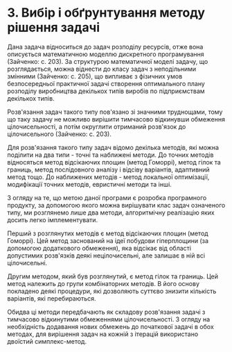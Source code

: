# 3. Вибір і обґрунтування методу рішення задачі

Дана задача відноситься до задач розподілу ресурсів, отже вона описується математичною моделлю дискретного програмування (Зайченко: с. 203). За структурою математичної моделі задачу, що розглядається, можна віднести до класу задач з неподільними змінними (Зайченко: с. 205), що випливає з фізичних умов безпосередньої практичної задачі створення оптимального плану розподілу виробництва декількох типів виробів по підприємствам декількох типів.

Розв'язання задач такого типу пов'язано зі значними труднощами, тому що таку задачу не можливо вирішити тимчасово відкинувши обмеження цілочисельності, а потім округлити отриманий розв'язок до цілочисельного (Зайченко: с. 203).

Для розв'язання такого типу задач відомо декілька методів, які можна поділити на два типи - точні та наближені методи. До точних методів відносяться метод відсікаючих площин (метод Гоморрі), метод гілок та границь, метод послідовного аналізу і відсіву варіантів, адаптивний метод тощо. До наближених методів - метод локальної оптимізації, модифікації точних методів, евристичні методи та інші.

З огляду на те, що метою даної програми є розробка програмного продукту, за допомогою якого можна вирішувати клас задач означеного типу, ми розглянемо лише два методи, алгоритмічну реалізацію яких досить легко імплементувати.

Перший з розглянутих методів є метод відсікаючих площин (метод Гоморрі). Цей метод заснований на ідеї побудови гіперплощини (за допомогою додаткового обмеження), яка  відсікає від області допустимих розв'язків деякі нецілочисельні, але залишає в ній всі цілочисельні. 

Другим методом, який був розглянутий, є метод гілок та границь. Цей метод належить до групи комбінаторних методів. В його основу покладено деякі процедури, які дозволяють суттєво знизити кількість варіантів, які перебираються.

Обидва ці методи передбачають як складову розв'язання задачі з тимчасово відкинутими обмеженнями цілочисельності. З огляду на необхідність додавання нових обмежень до початкової задачі в обох методах, для вирішення задач на кожній з ітерацій використано двоїстий симплекс-метод.